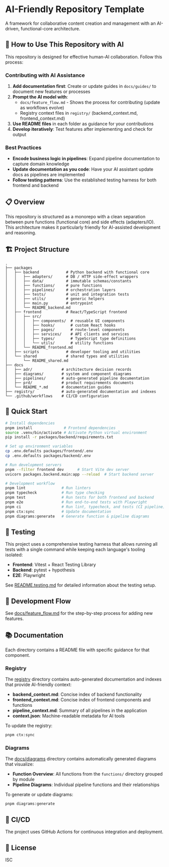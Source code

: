 # AI-Friendly Repository Template

A framework for collaborative content creation and management with an AI-driven, functional-core architecture.

## 🤖 How to Use This Repository with AI

This repository is designed for effective human-AI collaboration. Follow this process:

### Contributing with AI Assistance
1. **Add documentation first**: Create or update guides in `docs/guides/` to document new features or processes
2. **Prompt the AI model with**:
   - `docs/feature_flow.md` - Shows the process for contributing (update as workflows evolve)
   - Registry context files in `registry/` (backend_context.md, frontend_context.md)
3. **Use README files** in each folder as guidance for your contributions
4. **Develop iteratively**: Test features after implementing and check for output

### Best Practices
- **Encode business logic in pipelines**: Expand pipeline documentation to capture domain knowledge
- **Update documentation as you code**: Have your AI assistant update docs as pipelines are implemented
- **Follow testing patterns**: Use the established testing harness for both frontend and backend

## 📋 Overview

This repository is structured as a monorepo with a clean separation between pure functions (functional core) and side effects (adapters/IO). This architecture makes it particularly friendly for AI-assisted development and reasoning.

## 🏗️ Project Structure

```
.
├── packages
│   ├── backend            # Python backend with functional core
│   │   ├── adapters/      # DB / HTTP side-effect wrappers
│   │   ├── data/          # immutable schemas/constants
│   │   ├── functions/     # pure functions
│   │   ├── pipelines/     # orchestration layers
│   │   ├── tests/         # unit and integration tests
│   │   ├── utils/         # generic helpers
│   │   ├── main.py        # entrypoint
│   │   └── README_backend.md
│   ├── frontend           # React/TypeScript frontend
│   │   ├── src/
│   │   │   ├── components/  # reusable UI components
│   │   │   ├── hooks/       # custom React hooks
│   │   │   ├── pages/       # route-level components
│   │   │   ├── services/    # API clients and services
│   │   │   ├── types/       # TypeScript type definitions
│   │   │   └── utils/       # utility functions
│   │   └── README_frontend.md
│   ├── scripts            # developer tooling and utilities
│   └── shared             # shared types and utilities
│       └── README_shared.md
├── docs
│   ├── adr/             # architecture decision records
│   ├── diagrams/        # system and component diagrams
│   ├── pipelines/       # auto-generated pipeline documentation
│   ├── prd/             # product requirements documents
│   └── README_*.md      # documentation guides
├── registry/            # auto-generated documentation and indexes
└── .github/workflows    # CI/CD configuration
```

## 🚀 Quick Start

```bash
# Install dependencies
pnpm install              # Frontend dependencies
source .venv/bin/activate # Activate Python virtual environment
pip install -r packages/backend/requirements.txt

# Set up environment variables
cp .env.defaults packages/frontend/.env
cp .env.defaults packages/backend/.env

# Run development servers
pnpm --filter frontend dev      # Start Vite dev server
uvicorn packages.backend.main:app --reload  # Start backend server

# Development workflow
pnpm lint                # Run linters
pnpm typecheck           # Run type checking
pnpm test                # Run tests for both frontend and backend
pnpm e2e                 # Run end-to-end tests with Playwright
pnpm ci                  # Run lint, typecheck, and tests (CI pipeline)
pnpm ctx:sync            # Update documentation
pnpm diagrams:generate   # Generate function & pipeline diagrams
```

## 🧪 Testing

This project uses a comprehensive testing harness that allows running all tests with a single command while keeping each language's tooling isolated:

- **Frontend**: Vitest + React Testing Library
- **Backend**: pytest + hypothesis
- **E2E**: Playwright

See [README.testing.md](README.testing.md) for detailed information about the testing setup.

## 📝 Development Flow

See [docs/feature_flow.md](docs/feature_flow.md) for the step-by-step process for adding new features.

## 📚 Documentation

Each directory contains a README file with specific guidance for that component.

### Registry

The [registry](registry/) directory contains auto-generated documentation and indexes that provide AI-friendly context:

- **backend_context.md**: Concise index of backend functionality
- **frontend_context.md**: Concise index of frontend components and functions
- **pipeline_context.md**: Summary of all pipelines in the application
- **context.json**: Machine-readable metadata for AI tools

To update the registry:

```bash
pnpm ctx:sync
```

### Diagrams

The [docs/diagrams](docs/diagrams/) directory contains automatically generated diagrams that visualize:

- **Function Overview**: All functions from the `functions/` directory grouped by module
- **Pipeline Diagrams**: Individual pipeline functions and their relationships

To generate or update diagrams:

```bash
pnpm diagrams:generate
```

## 🔄 CI/CD

The project uses GitHub Actions for continuous integration and deployment.

## 📄 License

ISC
